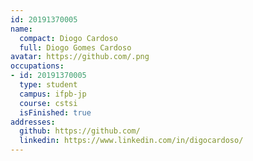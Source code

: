 ```yaml
---
id: 20191370005
name:
  compact: Diogo Cardoso
  full: Diogo Gomes Cardoso
avatar: https://github.com/.png
occupations:
- id: 20191370005
  type: student
  campus: ifpb-jp
  course: cstsi
  isFinished: true
addresses:
  github: https://github.com/
  linkedin: https://www.linkedin.com/in/digocardoso/
---
```

